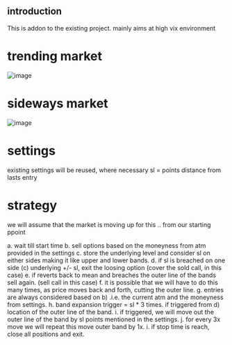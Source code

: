 ## introduction

This is addon to the existing project. mainly aims at high vix environment

# trending market
![image](https://github.com/pannet1/vwap-options/assets/12350276/44c7bf14-dc21-4595-8f96-18dbdade1e14)

# sideways market
![image](https://github.com/pannet1/vwap-options/assets/12350276/6d404cb4-fc27-408f-be16-5074048c3cd9)


# settings
existing settings will be reused, where necessary
sl = points distance from lasts entry

# strategy
we will assume that the market is moving up for this .. from our starting ppoint

a. wait till start time
b. sell options based on the moneyness from atm provided in the settings
c. store the underlying level and consider sl on either sides making it like upper and lower bands.
d. if sl is breached on one side (c) underlying +/- sl, exit the loosing option (cover the sold call, in this case)
e. if reverts back to mean and breaches the outer line of the bands sell again. (sell call in this case)
f. it is possible that we will have to do this many times, as price moves back and forth, cutting the outer line.
g. entries are always considered based on b) .i.e. the current atm and the moneyness from settings.
h. band expansion trigger = sl * 3 times. if triggered  from d) location of the outer line of the band.
i. if triggered, we will move out the outer line of the band by sl points mentioned in the settings.
j. for every 3x move we will repeat this move outer band by 1x.
i. if stop time is reach, close all positions and exit.
